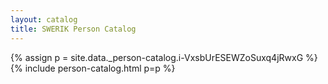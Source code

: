 ```yaml
---
layout: catalog
title: SWERIK Person Catalog
---
```

{% assign p = site.data._person-catalog.i-VxsbUrESEWZoSuxq4jRwxG %}
{% include person-catalog.html p=p %}

